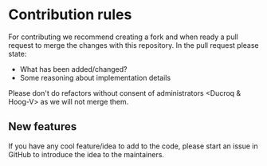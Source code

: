 # Contribution rules

For contributing we recommend creating a fork and when ready a pull request to merge the changes with this repository. 
In the pull request please state:

- What has been added/changed?
- Some reasoning about implementation details

Please don't do refactors without consent of administrators <Ducroq & Hoog-V> as we will not merge them.

## New features

If you have any cool feature/idea to add to the code, please start an issue in GitHub to introduce the idea to the maintainers.



